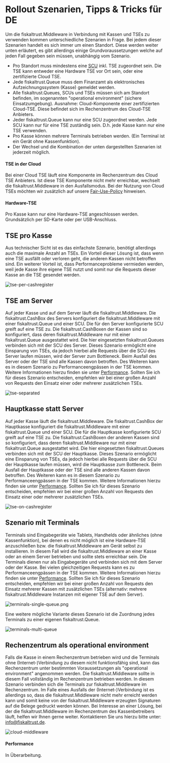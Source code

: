 # Rollout Szenarien, Tipps & Tricks für DE
Um die fiskaltrust.Middleware in Verbindung mit Kassen und TSEs zu verwenden kommen unterschiedliche Szenarien in Frage. Bei jedem dieser Szenarien handelt es sich immer um einen Standort. Diese werden weiter unten erläutert, es gibt allerdings einige Grundvoraussetzungen welche auf jeden Fall gegeben sein müssen, unabhängig vom Szenario.

- Pro Standort muss mindestens eine [SCU](https://github.com/fiskaltrust/productdescription-de-doc/blob/master/product-service-description/compliance-as-a-service/features/SCU-Abstraktion.md) inkl. TSE zugeordnet sein. Die TSE kann entweder eine Hardware TSE vor Ort sein, oder eine zertifizierte Cloud TSE.
- Jede fiskaltrust.Queue muss dem Finanzamt als elektronisches Aufzeichnungssystem (Kasse) gemeldet werden.
- Alle fiskaltrust.Queues, SCUs und TSEs müssen sich am Standort befinden, im sogenannten "operational environment" (sichere Einsatzumgebung). Ausnahme: Cloud-Komponente einer zertifizierten Cloud-TSE. Diese befindet sich im Rechenzentrum des Cloud-TSE Anbieters.
- Jeder fiskaltrust.Queue kann nur eine SCU zugeordnet werden. Jede SCU kann nur für eine TSE zuständig sein. D.h. jede Kasse kann nur eine TSE verwenden.
- Pro Kasse können mehrere Terminals betrieben werden. (Ein Terminal ist ein Gerät ohne Kassenfunktion).
- Der Wechsel und die Kombination der unten dargestellten Szenarien ist jederzeit möglich.

#### TSE in der Cloud
Bei einer Cloud TSE läuft eine Komponente im Rechenzentrum des Cloud TSE Anbieters. Ist diese TSE Komponente nicht mehr erreichbar, wechselt die fiskaltrust.Middleware in den Ausfallsmodus. Bei der Nutzung von Cloud TSEs möchten wir zusätzlich auf unsere [Fair-Use-Policy](https://github.com/fiskaltrust/productdescription-de-doc/tree/master/for-posoperators/tse-fiskaly-fair-use-policy.md) hinweisen.

#### Hardware-TSE
Pro Kasse kann nur eine Hardware-TSE angeschlossen werden. Grundsätzlich per SD-Karte oder per USB-Anschluss.

## TSE pro Kasse
Aus technischer Sicht ist es das einfachste Szenario, benötigt allerdings auch die maximale Anzahl an TSEs. Ein Vorteil dieser Lösung ist, dass wenn eine TSE ausfällt oder verloren geht, die anderen Kassen nicht betroffen sind. Ein weiterer Vorteil ist, dass Performanceprobleme vermieden werden, weil jede Kasse ihre eigene TSE nutzt und somit nur die Requests dieser Kasse an die TSE gesendet werden.

![tse-per-cashregister](media/tse-per-cashregister.png)

## TSE am Server
Auf jeder Kasse und auf dem Server läuft die fiskaltrust.Middleware. Die fiskaltrust.CashBox des Servers konfiguriert die fiskaltrust.Middleware mit einer fiskaltrust.Queue und einer SCU. Die für den Server konfigurierte SCU greift auf eine TSE zu. Die fiskaltrust.CashBoxen der Kassen sind so konfiguriert, dass deren fiskaltrust.Middleware nur mit einer fiskaltrust.Queue ausgestattet wird. Die hier eingesetzten fiskaltrust.Queues verbinden sich mit der SCU des Server. Dieses Szenario ermöglicht eine Einsparung von TSEs, da jedoch hierbei alle Requests über die SCU des Server laufen müssen, wird der Server zum Bottleneck. Beim Ausfall des Server oder der TSE sind alle Kassen davon betroffen. Des Weiteren kann es in diesem Szenario zu Performanceengpässen in der TSE kommen. Weitere Informationen hierzu finden sie unter [Performance](#Performance). Sollten Sie ich für dieses Szenario entscheiden, empfehlen wir bei einer großen Anzahl von Requests den Einsatz einer oder mehrerer zusätzlichen TSEs.

![tse-separated](media/tse-separated.png)

## Hauptkasse statt Server
Auf jeder Kasse läuft die fiskaltrust.Middleware. Die fiskaltrust.CashBox der Hauptkasse konfiguriert die fiskaltrust.Middleware mit einer fiskaltrust.Queue und einer SCU. Die für die Hauptkasse konfigurierte SCU greift auf eine TSE zu. Die fiskaltrust.CashBoxen der anderen Kassen sind so konfiguriert, dass deren fiskaltrust.Middleware nur mit einer fiskaltrust.Queue ausgestattet wird. Die hier eingesetzten fiskaltrust.Queues verbinden sich mit der SCU der Hauptkasse. Dieses Szenario ermöglicht eine Einsparung von TSEs, da jedoch hierbei alle Requests über die SCU der Hauptkasse laufen müssen, wird die Hauptkasse zum Bottleneck. Beim Ausfall der Hauptkasse oder der TSE sind alle anderen Kassen davon betroffen. Des Weiteren kann es in diesem Szenario zu Performanceengpässen in der TSE kommen. Weitere Informationen hierzu finden sie unter [Performance](#Performance). Sollten Sie ich für dieses Szenario entscheiden, empfehlen wir bei einer großen Anzahl von Requests den Einsatz einer oder mehrerer zusätzlichen TSEs.

![tse-on-cashregister](media/tse-on-cashregister.png)


## Szenario mit Terminals
Terminals sind Eingabegeräte wie Tablets, Handhelds oder ähnliches (ohne Kassenfunktion), bei denen es nicht möglich ist eine Hardware-TSE anzuschließen bzw. die fiskaltrust.Middleware am Gerät selbst zu installieren. In diesem Fall wird die fiskaltrust.Middleware an einer Kasse oder an einem Server betrieben und sollte stets erreichbar sein. Die Terminals dienen nur als Eingabegeräte und verbinden sich mit dem Server oder der Kasse. Bei vielen gleichzeitigen Requests kann es zu Performanceengpässen in der TSE kommen. Weitere Informationen hierzu finden sie unter [Performance](#Performance). Sollten Sie ich für dieses Szenario entscheiden, empfehlen wir bei einer großen Anzahl von Requests den Einsatz mehrerer Kassen mit zusätzlichen TSEs (alternativ: mehrere fiskaltrust.Middleware Instanzen mit eigener TSE auf dem Server).

![terminals-single-queue.png](media/terminals-single-queue.png)

Eine weitere mögliche Variante dieses Szenario ist die Zuordnung jedes Terminals zu einer eigenen fiskaltrust.Queue.

![terminals-multi-queue](media/terminals-multi-queue.png)


## Rechenzentrum als operational environment
Falls die Kasse in einem Rechenzentrum betrieben wird und die Terminals ohne (Internet-)Verbindung zu diesem nicht funktionsfähig sind, kann das Rechenzentrum unter bestimmten Voraussetzungen als "operational environment" angenommen werden. Die fiskaltrust.Middleware sollte in diesem Fall vollständig im Rechenzentrum betrieben werden. In diesem Szenario verbinden sich die Terminals zur fiskaltrust.Middleware im Rechenzentrum.
Im Falle eines Ausfalls der (Internet-)Verbindung ist es allerdings so, dass die fiskaltrust.Middleware nicht mehr erreicht werden kann und somit keine von der fiskaltrust.Middleware erzeugten Signaturen auf die Belege gedruckt werden können. Bei Interesse an einer Lösung, bei der die fiskaltrust.Middleware im Rechenzentrum des Kassenbetreibers läuft, helfen wir Ihnen gerne weiter. Kontaktieren Sie uns hierzu bitte unter: [info@fiskaltrust.de](mailto:info@fiskaltrust.de?subject=Informationen%20zu%20Bring-your-own-datacenter).

![cloud-middleware](media/cloud-middleware.png)

#### Performance
In Überarbeitung. 
<!--- Wir empfehlen ab XY Requests pro Sekunde eine zusätzliche TSE.-->
<!--- Wir empfehlen ab XY Terminals eine zusätzliche TSE.-->
<!--- Wir empfehlen pro XY Terminals eine weitere fiskaltrust.Queue.-->
